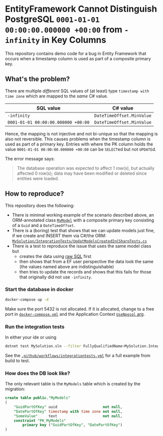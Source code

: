 # EntityFramework Cannot Distinguish PostgreSQL `0001-01-01 00:00:00.000000 +00:00` from `-infinity` in Key Columns

This repository contains demo code for a bug in Entity Framework that occurs when a timestamp column is used as part of a composite primary key.

## What's the problem?

There are multiple _different_ SQL values of (at least) type `timestamp with time zone` which are mapped to the _same_ C# value.

| SQL value                           | C# value                  |
|-------------------------------------|---------------------------|
| `-infinity`                         | `DateTimeOffset.MinValue` |
| `0001-01-01 00:00:00.000000 +00:00` | `DateTimeOffset.MinValue` |

Hence, the mapping is not injective and not bi-unique so that the mapping is also not reversible.
This causes problems when the timestamp column is used as part of a primary key.
Entries with where the PK column holds the value `0001-01-01 00:00:00.000000 +00:00` can be `SELECT`ed but not `UPDATE`d.

The error message says:
> The database operation was expected to affect 1 row(s), but actually affected 0 row(s); data may have been modified or deleted since entities were loaded.

## How to reproduce?
This repository does the following:
- There is minimal working example of the scenario described above, an ORM-annotated class [`MyModel`](MySolution/DataModelAndMigration/MyModel.cs) with a composite primary key consisting of a `Guid` and a `DateTimeOffset`.
- There is a (boring) test that shows that we can update models just fine, if we create and INSERT them via C#/the ORM: [`MySolution/IntegrationTests/UpdatModelsCreatedInCSharpTests.cs`](MySolution/IntegrationTests/UpdateModelsCreatedInCSharpTests.cs)
- There is a test to reproduce the issue that uses the same model class but 
  - creates the data using [raw SQL](MySolution/IntegrationTests/upsert_example_data.sql) first
  - then shows that from a EF user perspective the data look the same (the values named above are indistinguishable)
  - then tries to update the records and shows that this fails for those that originally did not use `-infinity`.

### Start the database in docker

```bash
docker-compose up -d
```

Make sure the port 5432 is not allocated.
If it is allocated, change to a free port in [`docker-compose.yml`](docker-compose.yml) and the Application
Context [`UseNpgsql` arg](MySolution/DataModelAndMigration/ApplicationContext.cs#L16).

### Run the integration tests

In either your ide or using

```bash
dotnet test MySolution.sln --filter FullyQualifiedName~MySolution.IntegrationTests
```

See the [`.github/workflows/integrationtests.yml`](.github/workflows/integrationtests.yml) for a full example from build to test.

### How does the DB look like?

The only relevant table is the `MyModels` table which is created by the migration:

```sql
create table public."MyModels"
(
    "GuidPartOfKey" uuid                     not null,
    "DatePartOfKey" timestamp with time zone not null,
    "SomeValue"     text                     not null,
    constraint "PK_MyModels"
        primary key ("GuidPartOfKey", "DatePartOfKey")
)
```
